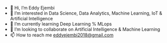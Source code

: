 - 👋 Hi, I’m Eddy Ejembi
- 👀 I’m interested in Data Science, Data Analytics, Machine Learning, IoT & Artificial Intelligence
- 🌱 I’m currently learning Deep Learning % MLops
- 💞️ I’m looking to collaborate on Artificial Intelligence & Machine Learning
- 📫 How to reach me eddyejembi2018@gmail.com

<!---
EddyEjembi/EddyEjembi is a ✨ special ✨ repository because its `README.md` (this file) appears on your GitHub profile.
You can click the Preview link to take a look at your changes.
--->
